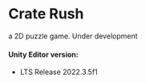 # Crate Rush
a 2D puzzle game. Under development


#### Unity Editor version:
- LTS Release 2022.3.5f1
